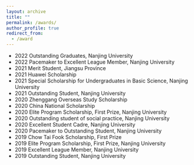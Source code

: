 ```yaml
---
layout: archive
title: ""
permalink: /awards/
author_profile: true
redirect_from:
  - /award
---
```


- 2022 Outstanding Graduates, Nanjing University
- 2022 Pacemaker to Excellent League Member, Nanjing University
- 2021 Merit Student, Jiangsu Province
- 2021 Huawei Scholarship
- 2021 Special Scholarship for Undergraduates in Basic Science, Nanjing University 
- 2021 Outstanding Student, Nanjing University
- 2020 Zhenggang Overseas Study Scholarship
- 2020 China National Scholarship 
- 2020 Elite Program Scholarship, First Prize, Nanjing University
- 2020 Outstanding student of social practice, Nanjing University
- 2020 Excellent Student Cadre, Nanjing University
- 2020 Pacemaker to Outstanding Student, Nanjing University
- 2019 Chow Tai Fook Scholarship, First Prize
- 2019 Elite Program Scholarship, First Prize, Nanjing University
- 2019 Excellent League Member, Nanjing University
- 2019 Outstanding Student, Nanjing University
